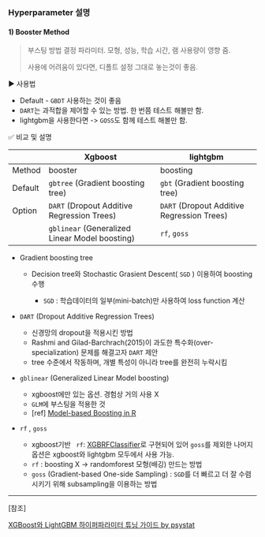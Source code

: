 ### Hyperparameter 설명 



#### 1) Booster Method

> 부스팅 방법 결정 파라미터. 모형, 성능, 학습 시간, 램 사용량이 영향 줌. 
>
> 사용에 어려움이 있다면, 디폴트 설정 그대로 놓는것이 좋음.  



▶️ 사용법

- Default - `GBDT` 사용하는 것이 좋음 
- `DART`는 과적합을 제어할 수 있는 방법. 한 번쯤 테스트 해볼만 함.
- lightgbm을 사용한다면 -> `GOSS`도 함께 테스트 해볼만 함.



✅ 비교 및 설명 

|         | Xgboost                                        | lightgbm                                   |
| ------- | ---------------------------------------------- | ------------------------------------------ |
| Method  | booster                                        | boosting                                   |
| Default | `gbtree` (Gradient boosting tree)              | `gbt` (Gradient boosting tree)             |
| Option  | `DART` (Dropout Additive Regression Trees)     | `DART` (Dropout Additive Regression Trees) |
|         | `gblinear` (Generalized Linear Model boosting) | `rf`, `goss`                               |



- Gradient boosting tree

  - Decision tree와  Stochastic Grasient Descent( `SGD` ) 이용하여 boosting 수행 

    - `SGD` : 학습데이터의 일부(mini-batch)만 사용하여 loss function 계산 

      

- `DART` (Dropout Additive Regression Trees)

  - 신경망의 dropout을 적용시킨 방법 
  - Rashmi and Gilad-Barchrach(2015)이 과도한 특수화(over-specialization) 문제를 해결고자 `DART` 제안
  - tree 수준에서 작동하며, 개별 특성이 아니라 tree를 완전히 누락시킴 



- `gblinear` (Generalized Linear Model boosting)
  - xgboost에만 있는 옵션. 경험상 거의 사용 X 
  -  `GLM`에 부스팅을 적용한 것
  - [ref] [Model-based Boosting in R](https://cran.r-project.org/web/packages/mboost/vignettes/mboost_tutorial.pdf)



- `rf` , `goss`
  - xgboost기반 ` rf`: [XGBRFClassifier](https://xgboost.readthedocs.io/en/latest/python/python_api.html)로 구현되어 있어  `goss`를 제외한 나머지 옵션은 xgboost와 lightgbm 모두에서 사용 가능. 
  - `rf`  : boosting X -> randomforest 모형(배깅) 만드는 방법 
  - `goss` (Gradient-based One-side Sampling) : `SGD`를 더 빠르고 더 잘 수렴시키기 위해 subsampling을 이용하는 방법





----

[참조] 

[XGBoost와 LightGBM 하이퍼파라미터 튜닝 가이드 by psystat]( https://psystat.tistory.com/131#head2 )

